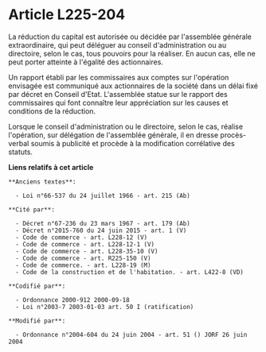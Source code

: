 # Article L225-204

La réduction du capital est autorisée ou décidée par l'assemblée générale extraordinaire, qui peut déléguer au conseil
d'administration ou au directoire, selon le cas, tous pouvoirs pour la réaliser. En aucun cas, elle ne peut porter atteinte à
l'égalité des actionnaires.

Un rapport établi par les commissaires aux comptes sur l'opération envisagée est communiqué aux actionnaires de la société
dans un délai fixé par décret en Conseil d'Etat. L'assemblée statue sur le rapport des commissaires qui font connaître leur
appréciation sur les causes et conditions de la réduction.

Lorsque le conseil d'administration ou le directoire, selon le cas, réalise l'opération, sur délégation de l'assemblée
générale, il en dresse procès-verbal soumis à publicité et procède à la modification corrélative des statuts.

**Liens relatifs à cet article**

	**Anciens textes**:

	  - Loi n°66-537 du 24 juillet 1966 - art. 215 (Ab)

	**Cité par**:

	  - Décret n°67-236 du 23 mars 1967 - art. 179 (Ab)
	  - Décret n°2015-760 du 24 juin 2015 - art. 1 (V)
	  - Code de commerce - art. L228-12 (V)
	  - Code de commerce - art. L228-12-1 (V)
	  - Code de commerce - art. L228-35-10 (V)
	  - Code de commerce - art. R225-150 (V)
	  - Code de commerce. - art. L228-19 (M)
	  - Code de la construction et de l'habitation. - art. L422-8 (VD)

	**Codifié par**:

	  - Ordonnance 2000-912 2000-09-18
	  - Loi n°2003-7 2003-01-03 art. 50 I (ratification)

	**Modifié par**:

	  - Ordonnance n°2004-604 du 24 juin 2004 - art. 51 () JORF 26 juin 2004
